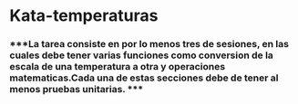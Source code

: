 # Kata-temperaturas


### ***La tarea consiste en por lo menos tres  de sesiones, en las cuales debe tener varias funciones como conversion de la escala de una temperatura a otra y operaciones matematicas.Cada una de estas secciones debe de tener al menos pruebas unitarias. *** ###
